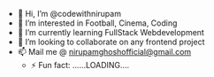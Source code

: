 - 👋 Hi, I’m @codewithnirupam
- 👀 I’m interested in Football, Cinema, Coding
- 🌱 I’m currently learning FullStack Webdevelopment
- 💞️ I’m looking to collaborate on any frontend project
- 📫 Mail me @ nirupamghoshofficial@gmail.com
  - ⚡ Fun fact: ......LOADING....

<!---
codewithnirupam/codewithnirupam is a ✨ special ✨ repository because its `README.md` (this file) appears on your GitHub profile.
You can click the Preview link to take a look at your changes.
--->
